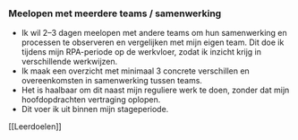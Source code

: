 
### **Meelopen met meerdere teams / samenwerking**

- Ik wil 2–3 dagen meelopen met andere teams om hun samenwerking en processen te observeren en vergelijken met mijn eigen team. Dit doe ik tijdens mijn RPA-periode op de werkvloer, zodat ik inzicht krijg in verschillende werkwijzen.  
- Ik maak een overzicht met minimaal 3 concrete verschillen en overeenkomsten in samenwerking tussen teams.  
- Het is haalbaar om dit naast mijn reguliere werk te doen, zonder dat mijn hoofdopdrachten vertraging oplopen.  
- Dit voer ik uit binnen mijn stageperiode.




[[Leerdoelen]]
